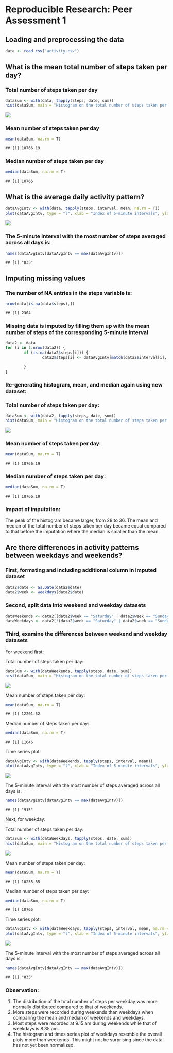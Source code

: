 # Reproducible Research: Peer Assessment 1



## Loading and preprocessing the data

```r
data <- read.csv("activity.csv")
```


## What is the mean total number of steps taken per day?

### Total number of steps taken per day

```r
dataSum <- with(data, tapply(steps, date, sum))
hist(dataSum, main = "Histogram on the total number of steps taken per day", xlab = "", col = "turquoise", border = "blue", labels = T)
```

![](./PA1_template_files/figure-html/unnamed-chunk-2-1.png) 


### Mean number of steps taken per day

```r
mean(dataSum, na.rm = T)
```

```
## [1] 10766.19
```

### Median number of steps taken per day

```r
median(dataSum, na.rm = T)
```

```
## [1] 10765
```


## What is the average daily activity pattern?

```r
dataAvgIntv <- with(data, tapply(steps, interval, mean, na.rm = T))
plot(dataAvgIntv, type = "l", xlab = "Index of 5-minute intervals", ylab = "Avg no. of steps taken, avg-ed across all days", main = "Time series plot of 5-minute interval", col = "blue")
```

![](./PA1_template_files/figure-html/unnamed-chunk-5-1.png) 

### The 5-minute interval with the most number of steps averaged across all days is:

```r
names(dataAvgIntv[dataAvgIntv == max(dataAvgIntv)])
```

```
## [1] "835"
```


## Imputing missing values

### The number of NA entries in the steps variable is:

```r
nrow(data[is.na(data$steps),])
```

```
## [1] 2304
```

### Missing data is imputed by filling them up with the mean number of steps of the corresponding 5-minute interval

```r
data2 <- data
for (i in 1:nrow(data2)) {
        if (is.na(data2$steps[i])) {
                data2$steps[i] <- dataAvgIntv[match(data2$interval[i], names(dataAvgIntv))]
                      
        }  
}
```

### Re-generating histogram, mean, and median again using new dataset:

### Total number of steps taken per day:

```r
dataSum <- with(data2, tapply(steps, date, sum))
hist(dataSum, main = "Histogram on the total number of steps taken per day", xlab = "", col = "magenta", border = "purple", labels = T)
```

![](./PA1_template_files/figure-html/unnamed-chunk-9-1.png) 


### Mean number of steps taken per day:

```r
mean(dataSum, na.rm = T)
```

```
## [1] 10766.19
```

### Median number of steps taken per day:

```r
median(dataSum, na.rm = T)
```

```
## [1] 10766.19
```

### Impact of imputation:
The peak of the histogram became larger, from 28 to 36.
The mean and median of the total number of steps taken per day became equal compared to that before the imputation where the median is smaller than the mean.

## Are there differences in activity patterns between weekdays and weekends?

### First, formating and including additional column in imputed dataset

```r
data2$date <- as.Date(data2$date)
data2$week <- weekdays(data2$date)
```

### Second, split data into weekend and weekday datasets

```r
dataWeekends <- data2[(data2$week == "Saturday" | data2$week == "Sunday"),]
dataWeekdays <- data2[!(data2$week == "Saturday" | data2$week == "Sunday"),]
```

### Third, examine the differences between weekend and weekday datasets

For weekend first:

Total number of steps taken per day:

```r
dataSum <- with(dataWeekends, tapply(steps, date, sum))
hist(dataSum, main = "Histogram on the total number of steps taken per day", xlab = "", col = "green", border = "blue", labels = T)
```

![](./PA1_template_files/figure-html/unnamed-chunk-14-1.png) 


Mean number of steps taken per day:

```r
mean(dataSum, na.rm = T)
```

```
## [1] 12201.52
```

Median number of steps taken per day:

```r
median(dataSum, na.rm = T)
```

```
## [1] 11646
```

Time series plot:

```r
dataAvgIntv <- with(dataWeekends, tapply(steps, interval, mean))
plot(dataAvgIntv, type = "l", xlab = "Index of 5-minute intervals", ylab = "Avg no. of steps taken, avg-ed across all days", main = "Time series plot of 5-minute interval", col = "blue")
```

![](./PA1_template_files/figure-html/unnamed-chunk-17-1.png) 

The 5-minute interval with the most number of steps averaged across all days is:

```r
names(dataAvgIntv[dataAvgIntv == max(dataAvgIntv)])
```

```
## [1] "915"
```


Next, for weekday:

Total number of steps taken per day:

```r
dataSum <- with(dataWeekdays, tapply(steps, date, sum))
hist(dataSum, main = "Histogram on the total number of steps taken per day", xlab = "", col = "red", border = "pink", labels = T)
```

![](./PA1_template_files/figure-html/unnamed-chunk-19-1.png) 


Mean number of steps taken per day:

```r
mean(dataSum, na.rm = T)
```

```
## [1] 10255.85
```

Median number of steps taken per day:

```r
median(dataSum, na.rm = T)
```

```
## [1] 10765
```

Time series plot:

```r
dataAvgIntv <- with(dataWeekdays, tapply(steps, interval, mean, na.rm = T))
plot(dataAvgIntv, type = "l", xlab = "Index of 5-minute intervals", ylab = "Avg no. of steps taken, avg-ed across all days", main = "Time series plot of 5-minute interval", col = "red")
```

![](./PA1_template_files/figure-html/unnamed-chunk-22-1.png) 

The 5-minute interval with the most number of steps averaged across all days is:

```r
names(dataAvgIntv[dataAvgIntv == max(dataAvgIntv)])
```

```
## [1] "835"
```


### Observation:
1. The distribution of the total number of steps per weekday was more normally distributed compared to that of weekends. 
2. More steps were recorded during weekends than weekdays when comparing the mean and median of weekends and weekdays.
3. Most steps were recorded at 9.15 am during weekends while that of weekdays is 8.35 am.
4. The histogram and times series plot of weekdays resemble the overall plots more than weekends. This might not be surprising since the data has not yet been normalized.






